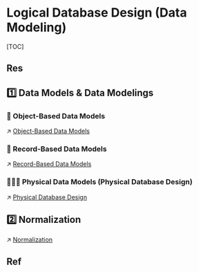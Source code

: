 # Logical Database Design (Data Modeling)

[TOC]



## Res


## 1️⃣ Data Models & Data Modelings
### 🎈 Object-Based Data Models
↗ [Object-Based Data Models](Object-Based%20Data%20Models/Object-Based%20Data%20Models.md)



### 🔖 Record-Based Data Models
↗ [Record-Based Data Models](Record-Based%20Data%20Models/Record-Based%20Data%20Models.md)



### 🧑🏿‍🏭 Physical Data Models (Physical Database Design)
↗ [Physical Database Design](../Physical%20Database%20Design/Physical%20Database%20Design.md)



## 2️⃣ Normalization
↗ [Normalization](Normalization/Normalization.md)



## Ref

